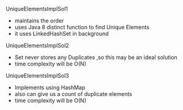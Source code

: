 

UniqueElementsImplSol1 

  - maintains the order
  - uses Java 8 distinct function to find Unique Elements
  - it uses LinkedHashSet in background
  
UniqueElementsImplSol2

  - Set never stores any Duplicates ,so this may be an ideal solution 
  - time complexity will be O(N)
  
UniqueElementsImplSol3

  - Implements using HashMap
  - also can give us a count of duplicate elements
  - time complexity will be O(N)
  
